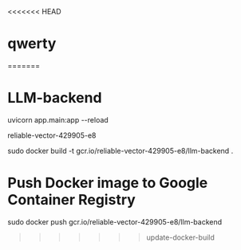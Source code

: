 <<<<<<< HEAD
# qwerty
=======
# LLM-backend

uvicorn app.main:app --reload

reliable-vector-429905-e8

sudo docker build -t gcr.io/reliable-vector-429905-e8/llm-backend .

# Push Docker image to Google Container Registry
sudo docker push gcr.io/reliable-vector-429905-e8/llm-backend
>>>>>>> update-docker-build
